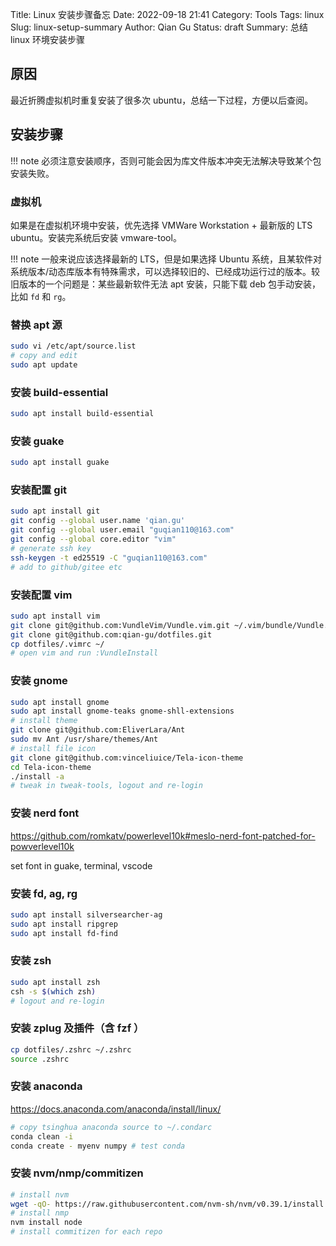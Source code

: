 ﻿Title: Linux 安装步骤备忘
Date: 2022-09-18 21:41
Category: Tools
Tags: linux
Slug: linux-setup-summary
Author: Qian Gu
Status: draft
Summary: 总结 linux 环境安装步骤

## 原因

最近折腾虚拟机时重复安装了很多次 ubuntu，总结一下过程，方便以后查阅。

## 安装步骤

!!! note
    必须注意安装顺序，否则可能会因为库文件版本冲突无法解决导致某个包安装失败。

### 虚拟机

如果是在虚拟机环境中安装，优先选择 VMWare Workstation + 最新版的 LTS ubuntu。安装完系统后安装 vmware-tool。

!!! note
    一般来说应该选择最新的 LTS，但是如果选择 Ubuntu 系统，且某软件对系统版本/动态库版本有特殊需求，可以选择较旧的、已经成功运行过的版本。较旧版本的一个问题是：某些最新软件无法 apt 安装，只能下载 deb 包手动安装，比如 `fd` 和 `rg`。

### 替换 apt 源

```bash
sudo vi /etc/apt/source.list
# copy and edit
sudo apt update
```

### 安装 build-essential

```bash
sudo apt install build-essential
```

### 安装 guake

```bash
sudo apt install guake
```

### 安装配置 git

```bash
sudo apt install git
git config --global user.name 'qian.gu'
git config --global user.email "guqian110@163.com"
git config --global core.editor "vim"
# generate ssh key
ssh-keygen -t ed25519 -C "guqian110@163.com"
# add to github/gitee etc
```

### 安装配置 vim

```bash
sudo apt install vim
git clone git@github.com:VundleVim/Vundle.vim.git ~/.vim/bundle/Vundle.vim
git clone git@github.com:qian-gu/dotfiles.git
cp dotfiles/.vimrc ~/
# open vim and run :VundleInstall
```

### 安装 gnome

```bash
sudo apt install gnome
sudo apt install gnome-teaks gnome-shll-extensions
# install theme
git clone git@github.com:EliverLara/Ant
sudo mv Ant /usr/share/themes/Ant
# install file icon
git clone git@github.com:vinceliuice/Tela-icon-theme
cd Tela-icon-theme
./install -a
# tweak in tweak-tools, logout and re-login
```

### 安装 nerd font

https://github.com/romkatv/powerlevel10k#meslo-nerd-font-patched-for-powverlevel10k

set font in guake, terminal, vscode

### 安装 fd, ag, rg

```bash
sudo apt install silversearcher-ag
sudo apt install ripgrep
sudo apt install fd-find
```

### 安装 zsh

```bash
sudo apt install zsh
csh -s $(which zsh)
# logout and re-login
```

### 安装 zplug 及插件（含 fzf ）

```bash
cp dotfiles/.zshrc ~/.zshrc
source .zshrc
```

### 安装 anaconda

https://docs.anaconda.com/anaconda/install/linux/

```bash
# copy tsinghua anaconda source to ~/.condarc
conda clean -i
conda create - myenv numpy # test conda
```

### 安装 nvm/nmp/commitizen

```bash
# install nvm
wget -qO- https://raw.githubusercontent.com/nvm-sh/nvm/v0.39.1/install.sh | bash
# install nmp
nvm install node
# install commitizen for each repo
```

